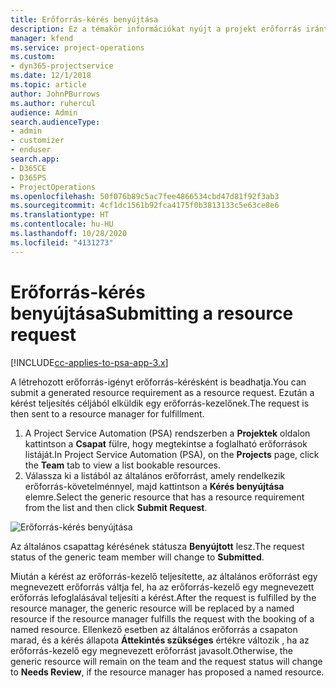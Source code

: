 ```yaml
---
title: Erőforrás-kérés benyújtása
description: Ez a témakör információkat nyújt a projekt erőforrás iránti kérelem benyújtásáról.
manager: kfend
ms.service: project-operations
ms.custom:
- dyn365-projectservice
ms.date: 12/1/2018
ms.topic: article
author: JohnPBurrows
ms.author: ruhercul
audience: Admin
search.audienceType:
- admin
- customizer
- enduser
search.app:
- D365CE
- D365PS
- ProjectOperations
ms.openlocfilehash: 50f076b89c5ac7fee4866534cbd47d81f92f3ab3
ms.sourcegitcommit: 4cf1dc1561b92fca4175f0b3813133c5e63ce8e6
ms.translationtype: HT
ms.contentlocale: hu-HU
ms.lasthandoff: 10/28/2020
ms.locfileid: "4131273"
---
```

# <a name="submitting-a-resource-request"></a><span data-ttu-id="d7f05-103">Erőforrás-kérés benyújtása</span><span class="sxs-lookup"><span data-stu-id="d7f05-103">Submitting a resource request</span></span>

[!INCLUDE[cc-applies-to-psa-app-3.x](../includes/cc-applies-to-psa-app-3x.md)]

<span data-ttu-id="d7f05-104">A létrehozott erőforrás-igényt erőforrás-kérésként is beadhatja.</span><span class="sxs-lookup"><span data-stu-id="d7f05-104">You can submit a generated resource requirement as a resource request.</span></span> <span data-ttu-id="d7f05-105">Ezután a kérést teljesítés céljából elküldik egy erőforrás-kezelőnek.</span><span class="sxs-lookup"><span data-stu-id="d7f05-105">The request is then sent to a resource manager for fulfillment.</span></span>

1. <span data-ttu-id="d7f05-106">A Project Service Automation (PSA) rendszerben a **Projektek** oldalon kattintson a **Csapat** fülre, hogy megtekintse a foglalható erőforrások listáját.</span><span class="sxs-lookup"><span data-stu-id="d7f05-106">In Project Service Automation (PSA), on the **Projects** page, click the **Team** tab to view a list bookable resources.</span></span> 
2. <span data-ttu-id="d7f05-107">Válassza ki a listából az általános erőforrást, amely rendelkezik erőforrás-követelménnyel, majd kattintson a **Kérés benyújtása** elemre.</span><span class="sxs-lookup"><span data-stu-id="d7f05-107">Select the generic resource that has a resource requirement from the list and then click **Submit Request**.</span></span>

![Erőforrás-kérés benyújtása](media/RM-how-to-18.png)

<span data-ttu-id="d7f05-109">Az általános csapattag kérésének státusza **Benyújtott** lesz.</span><span class="sxs-lookup"><span data-stu-id="d7f05-109">The request status of the generic team member will change to **Submitted**.</span></span>

<span data-ttu-id="d7f05-110">Miután a kérést az erőforrás-kezelő teljesítette, az általános erőforrást egy megnevezett erőforrás váltja fel, ha az erőforrás-kezelő egy megnevezett erőforrás lefoglalásával teljesíti a kérést.</span><span class="sxs-lookup"><span data-stu-id="d7f05-110">After the request is fulfilled by the resource manager, the generic resource will be replaced by a named resource if the resource manager fulfills the request with the booking of a named resource.</span></span> <span data-ttu-id="d7f05-111">Ellenkező esetben az általános erőforrás a csapaton marad, és a kérés állapota **Áttekintés szükséges** értékre változik , ha az erőforrás-kezelő egy megnevezett erőforrást javasolt.</span><span class="sxs-lookup"><span data-stu-id="d7f05-111">Otherwise, the generic resource will remain on the team and the request status will change to **Needs Review**, if the resource manager has proposed a named resource.</span></span>

